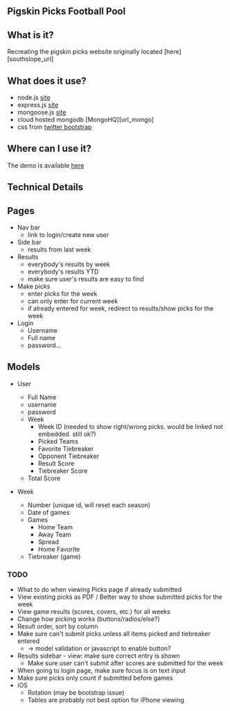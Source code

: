 ## Pigskin Picks Football Pool

What is it?
-----------
Recreating the pigskin picks website originally located [here][southslope_url]


What does it use?
-----------------
* node.js [site][url_node]
* express.js [site][url_express]
* mongoose.js [site][url_mongoose]
* cloud hosted mongodb [MongoHQ][url_mongo]
* css from [twitter bootstrap][url_bootstrap]


Where can I use it?
-------------------
The demo is available [here][url_heroku]



## Technical Details


Pages
-----

* Nav bar
  * link to login/create new user
* Side bar
  * results from last week
* Results
  * everybody's results by week
  * everybody's results YTD
  * make sure user's results are easy to find
* Make picks
  * enter picks for the week
  * can only enter for current week
  * if already entered for week, redirect to results/show picks for the week
* Login
  * Username
  * Full name
  * password...


Models
------

* User
  * Full Name
  * username
  * password
  * Week
     * Week ID (needed to show right/wrong picks. would be linked not embedded. still ok?)
     * Picked Teams
     * Favorite Tiebreaker
     * Opponent Tiebreaker
     * Result Score
     * Tiebreaker Score
  * Total Score

* Week
  * Number (unique id, will reset each season)
  * Date of games
  * Games
     * Home Team
     * Away Team
     * Spread
     * Home Favorite
  * Tiebreaker (game)

### TODO

* What to do when viewing Picks page if already submitted
* View existing picks as PDF / Better way to show submitted picks for the week
* View game results (scores, covers, etc.) for all weeks
* Change how picking works (buttons/radios/else?)
* Result order, sort by column
* Make sure can't submit picks unless all items picked and tiebreaker entered
  * -> model validation or javascript to enable button?
* Results sidebar - view: make sure correct entry is shown
  * Make sure user can't submit after scores are submitted for the week
* When going to login page, make sure focus is on text input
* Make sure picks only count if submitted before games
* iOS
  * Rotation (may be bootstrap issue)
  * Tables are probably not best option for iPhone viewing



[url_node]: http://nodejs.org/
[url_express]: http://expressjs.com/
[url_mongoose]: http://mongoosejs.com/
[url_southslope]: http://www.southslope.net/~mattbenge/pigskin/  "Original Pick Site"
[url_mongohq]: http://www.mongohq.com
[url_bootstrap]: http://twitter.github.com/bootstrap
[url_heroku]: http://pigskinpicks.herokuapp.com